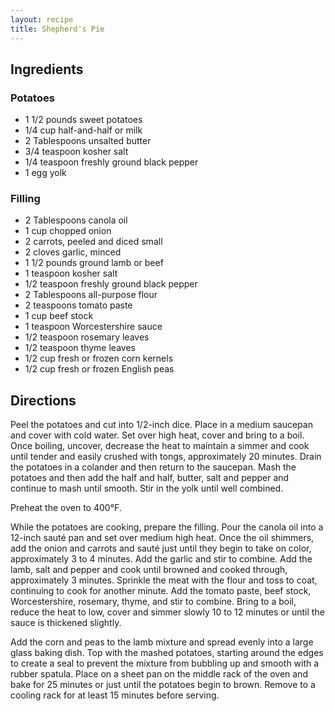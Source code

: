 ```yaml
---
layout: recipe
title: Shepherd's Pie
---
```


## Ingredients


### Potatoes

* 1 1/2 pounds sweet potatoes
* 1/4 cup half-and-half or milk
* 2 Tablespoons unsalted butter
* 3/4 teaspoon kosher salt
* 1/4 teaspoon freshly ground black pepper
* 1 egg yolk

### Filling

* 2 Tablespoons canola oil
* 1 cup chopped onion
* 2 carrots, peeled and diced small
* 2 cloves garlic, minced
* 1 1/2 pounds ground lamb or beef
* 1 teaspoon kosher salt
* 1/2 teaspoon freshly ground black pepper
* 2 Tablespoons all-purpose flour
* 2 teaspoons tomato paste
* 1 cup beef stock
* 1 teaspoon Worcestershire sauce
* 1/2 teaspoon rosemary leaves
* 1/2 teaspoon thyme leaves
* 1/2 cup fresh or frozen corn kernels
* 1/2 cup fresh or frozen English peas

## Directions

Peel the potatoes and cut into 1/2-inch dice. Place in a medium saucepan
and cover with cold water. Set over high heat, cover and bring to a
boil. Once boiling, uncover, decrease the heat to maintain a simmer and
cook until tender and easily crushed with tongs, approximately 20
minutes. Drain the potatoes in a colander and then return to the
saucepan. Mash the potatoes and then add the half and half, butter, salt
and pepper and continue to mash until smooth. Stir in the yolk until
well combined.

Preheat the oven to 400°F.

While the potatoes are cooking, prepare the filling. Pour the canola oil
into a 12-inch sauté pan and set over medium high heat. Once the oil
shimmers, add the onion and carrots and sauté just until they begin to
take on color, approximately 3 to 4 minutes. Add the garlic and stir to
combine. Add the lamb, salt and pepper and cook until browned and cooked
through, approximately 3 minutes. Sprinkle the meat with the flour and
toss to coat, continuing to cook for another minute. Add the tomato
paste, beef stock, Worcestershire, rosemary, thyme, and stir to combine.
Bring to a boil, reduce the heat to low, cover and simmer slowly 10 to
12 minutes or until the sauce is thickened slightly.

Add the corn and peas to the lamb mixture and spread evenly into a large
glass baking dish. Top with the mashed potatoes, starting around the
edges to create a seal to prevent the mixture from bubbling up and
smooth with a rubber spatula. Place on a sheet pan on the middle rack of
the oven and bake for 25 minutes or just until the potatoes begin to
brown. Remove to a cooling rack for at least 15 minutes before serving.
